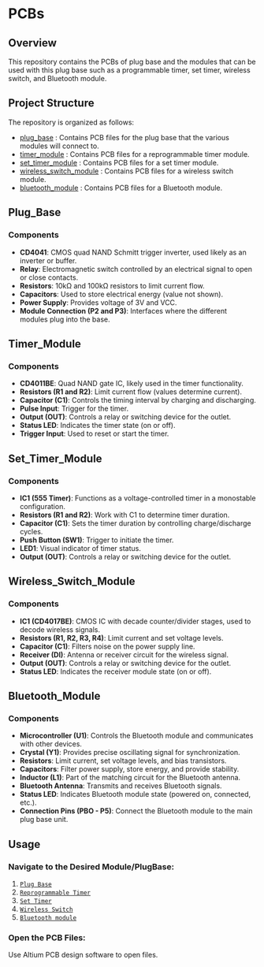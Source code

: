 # PCBs

## Overview
This repository contains the PCBs of plug base and the modules that can be used with this plug base such as a programmable timer, set timer, wireless switch, and Bluetooth module. 

## Project Structure
The repository is organized as follows:

- [plug_base](#Plug_Base) : Contains PCB files for the plug base that the various modules will connect to.
- [timer_module](#Timer_Module) : Contains PCB files for a reprogrammable timer module.
- [set_timer_module](#Set_Timer_Module) : Contains PCB files for a set timer module.
- [wireless_switch_module](#Wireless_Switch_Module) : Contains PCB files for a wireless switch module.
- [bluetooth_module](#Bluetooth_Module) : Contains PCB files for a Bluetooth module.


## Plug_Base
### Components
- **CD4041**: CMOS quad NAND Schmitt trigger inverter, used likely as an inverter or buffer.
- **Relay**: Electromagnetic switch controlled by an electrical signal to open or close contacts.
- **Resistors**: 10kΩ and 100kΩ resistors to limit current flow.
- **Capacitors**: Used to store electrical energy (value not shown).
- **Power Supply**: Provides voltage of 3V and VCC.
- **Module Connection (P2 and P3)**: Interfaces where the different modules plug into the base.


## Timer_Module
### Components
- **CD4011BE**: Quad NAND gate IC, likely used in the timer functionality.
- **Resistors (R1 and R2)**: Limit current flow (values determine current).
- **Capacitor (C1)**: Controls the timing interval by charging and discharging.
- **Pulse Input**: Trigger for the timer.
- **Output (OUT)**: Controls a relay or switching device for the outlet.
- **Status LED**: Indicates the timer state (on or off).
- **Trigger Input**: Used to reset or start the timer.


## Set_Timer_Module
### Components
- **IC1 (555 Timer)**: Functions as a voltage-controlled timer in a monostable configuration.
- **Resistors (R1 and R2)**: Work with C1 to determine timer duration.
- **Capacitor (C1)**: Sets the timer duration by controlling charge/discharge cycles.
- **Push Button (SW1)**: Trigger to initiate the timer.
- **LED1**: Visual indicator of timer status.
- **Output (OUT)**: Controls a relay or switching device for the outlet.


## Wireless_Switch_Module
### Components
- **IC1 (CD4017BE)**: CMOS IC with decade counter/divider stages, used to decode wireless signals.
- **Resistors (R1, R2, R3, R4)**: Limit current and set voltage levels.
- **Capacitor (C1)**: Filters noise on the power supply line.
- **Receiver (DI)**: Antenna or receiver circuit for the wireless signal.
- **Output (OUT)**: Controls a relay or switching device for the outlet.
- **Status LED**: Indicates the receiver module state (on or off).


## Bluetooth_Module
### Components
- **Microcontroller (U1)**: Controls the Bluetooth module and communicates with other devices.
- **Crystal (Y1)**: Provides precise oscillating signal for synchronization.
- **Resistors**: Limit current, set voltage levels, and bias transistors.
- **Capacitors**: Filter power supply, store energy, and provide stability.
- **Inductor (L1)**: Part of the matching circuit for the Bluetooth antenna.
- **Bluetooth Antenna**: Transmits and receives Bluetooth signals.
- **Status LED**: Indicates Bluetooth module state (powered on, connected, etc.).
- **Connection Pins (PBO - P5)**: Connect the Bluetooth module to the main plug base unit.

## Usage
### **Navigate to the Desired Module/PlugBase**:
  1. [`Plug Base`](./1.%20Plug%20Base)
  2. [`Reprogrammable Timer`](./2.%20Reprogrammable%20Timer)
  4. [`Set Timer`](./3.%20Set%20Timer)
  5. [`Wireless Switch`](./4.%20Wireless%20Switch)
  6. [`Bluetooth module`](./5.%20Bluetooth%20module)

  
### **Open the PCB Files**:
Use Altium PCB design software to open files.

